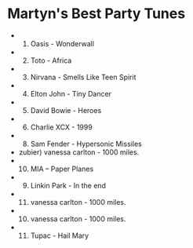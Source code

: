 Martyn's Best Party Tunes
=========================

* 1) Oasis - Wonderwall
* 2) Toto - Africa
* 3) Nirvana - Smells Like Teen Spirit
* 4) Elton John - Tiny Dancer
* 5) David Bowie - Heroes
* 6) Charlie XCX - 1999
* 8) Sam Fender - Hypersonic Missiles
* zubier) vanessa carlton - 1000 miles.
* 10) MIA – Paper Planes
* 9) Linkin Park - In the end
* 11) vanessa carlton - 1000 miles.
* 10) vanessa carlton - 1000 miles.
* 11) Tupac - Hail Mary
